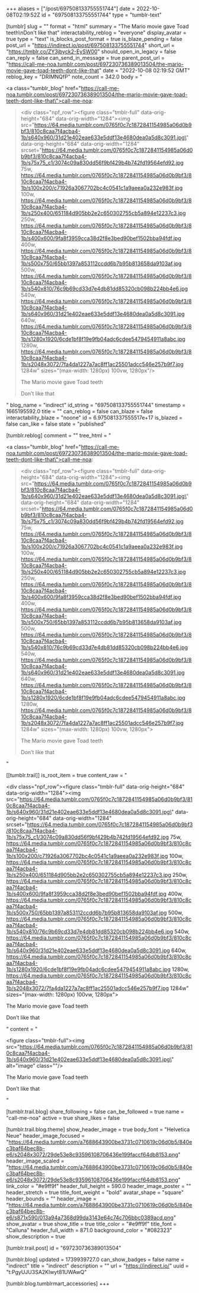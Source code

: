 +++
aliases = ["/post/697508133755551744"]
date = 2022-10-08T02:19:52Z
id = "697508133755551744"
type = "tumblr-text"

[tumblr]
slug = ""
format = "html"
summary = "The Mario movie gave Toad teeth\nDon't like that"
interactability_reblog = "everyone"
display_avatar = true
type = "text"
is_blocks_post_format = true
is_blaze_pending = false
post_url = "https://indirect.io/post/697508133755551744"
short_url = "https://tmblr.co/ZY3jbyck2-EySW00"
should_open_in_legacy = false
can_reply = false
can_send_in_message = true
parent_post_url = "https://call-me-noa.tumblr.com/post/697230736389013504/the-mario-movie-gave-toad-teeth-dont-like-that"
date = "2022-10-08 02:19:52 GMT"
reblog_key = "DRIMNQfP"
note_count = 342.0
body = "<p><a class=\"tumblr_blog\" href=\"https://call-me-noa.tumblr.com/post/697230736389013504/the-mario-movie-gave-toad-teeth-dont-like-that\">call-me-noa</a>:</p><blockquote><div class=\"npf_row\"><figure class=\"tmblr-full\" data-orig-height=\"684\" data-orig-width=\"1284\"><img src=\"https://64.media.tumblr.com/0765f0c7c1872841154985a06d0b9bf3/810c8caa7f4acba4-1b/s640x960/31d21e402eae633e5ddf13e4680dea0a5d8c3091.jpg\" data-orig-height=\"684\" data-orig-width=\"1284\" srcset=\"https://64.media.tumblr.com/0765f0c7c1872841154985a06d0b9bf3/810c8caa7f4acba4-1b/s75x75_c1/3074c09a830dd56f9bf429b4b742fd19564efd92.jpg 75w, https://64.media.tumblr.com/0765f0c7c1872841154985a06d0b9bf3/810c8caa7f4acba4-1b/s100x200/c71926a3067702bc4c0541c1a9aeea0a232e983f.jpg 100w, https://64.media.tumblr.com/0765f0c7c1872841154985a06d0b9bf3/810c8caa7f4acba4-1b/s250x400/651184d905bb2e2c650302755cb5a894e12237c3.jpg 250w, https://64.media.tumblr.com/0765f0c7c1872841154985a06d0b9bf3/810c8caa7f4acba4-1b/s400x600/9fa8f3959cca38d2f8e3bed90bef1502bba94fdf.jpg 400w, https://64.media.tumblr.com/0765f0c7c1872841154985a06d0b9bf3/810c8caa7f4acba4-1b/s500x750/65bb1397a853112ccdd6b7b95b813658da9103af.jpg 500w, https://64.media.tumblr.com/0765f0c7c1872841154985a06d0b9bf3/810c8caa7f4acba4-1b/s540x810/76c9b69cd33d7e4db81dd85320cb098b224bb4e6.jpg 540w, https://64.media.tumblr.com/0765f0c7c1872841154985a06d0b9bf3/810c8caa7f4acba4-1b/s640x960/31d21e402eae633e5ddf13e4680dea0a5d8c3091.jpg 640w, https://64.media.tumblr.com/0765f0c7c1872841154985a06d0b9bf3/810c8caa7f4acba4-1b/s1280x1920/6cde1bf8f19e9fb04adc6cdee5479454911a8abc.jpg 1280w, https://64.media.tumblr.com/0765f0c7c1872841154985a06d0b9bf3/810c8caa7f4acba4-1b/s2048x3072/7fa4da1227a7ac8ff1ac25501adcc546e257b9f7.jpg 1284w\" sizes=\"(max-width: 1280px) 100vw, 1280px\"/></figure></div><p>The Mario movie gave Toad teeth</p><p>Don&rsquo;t like that</p></blockquote>"
blog_name = "indirect"
id_string = "697508133755551744"
timestamp = 1665195592.0
title = ""
can_reblog = false
can_blaze = false
interactability_blaze = "noone"
id = 6.975081337555517e+17
is_blazed = false
can_like = false
state = "published"

[tumblr.reblog]
comment = ""
tree_html = "<p><a class=\"tumblr_blog\" href=\"https://call-me-noa.tumblr.com/post/697230736389013504/the-mario-movie-gave-toad-teeth-dont-like-that\">call-me-noa</a>:</p><blockquote><div class=\"npf_row\"><figure class=\"tmblr-full\" data-orig-height=\"684\" data-orig-width=\"1284\"><img src=\"https://64.media.tumblr.com/0765f0c7c1872841154985a06d0b9bf3/810c8caa7f4acba4-1b/s640x960/31d21e402eae633e5ddf13e4680dea0a5d8c3091.jpg\" data-orig-height=\"684\" data-orig-width=\"1284\" srcset=\"https://64.media.tumblr.com/0765f0c7c1872841154985a06d0b9bf3/810c8caa7f4acba4-1b/s75x75_c1/3074c09a830dd56f9bf429b4b742fd19564efd92.jpg 75w, https://64.media.tumblr.com/0765f0c7c1872841154985a06d0b9bf3/810c8caa7f4acba4-1b/s100x200/c71926a3067702bc4c0541c1a9aeea0a232e983f.jpg 100w, https://64.media.tumblr.com/0765f0c7c1872841154985a06d0b9bf3/810c8caa7f4acba4-1b/s250x400/651184d905bb2e2c650302755cb5a894e12237c3.jpg 250w, https://64.media.tumblr.com/0765f0c7c1872841154985a06d0b9bf3/810c8caa7f4acba4-1b/s400x600/9fa8f3959cca38d2f8e3bed90bef1502bba94fdf.jpg 400w, https://64.media.tumblr.com/0765f0c7c1872841154985a06d0b9bf3/810c8caa7f4acba4-1b/s500x750/65bb1397a853112ccdd6b7b95b813658da9103af.jpg 500w, https://64.media.tumblr.com/0765f0c7c1872841154985a06d0b9bf3/810c8caa7f4acba4-1b/s540x810/76c9b69cd33d7e4db81dd85320cb098b224bb4e6.jpg 540w, https://64.media.tumblr.com/0765f0c7c1872841154985a06d0b9bf3/810c8caa7f4acba4-1b/s640x960/31d21e402eae633e5ddf13e4680dea0a5d8c3091.jpg 640w, https://64.media.tumblr.com/0765f0c7c1872841154985a06d0b9bf3/810c8caa7f4acba4-1b/s1280x1920/6cde1bf8f19e9fb04adc6cdee5479454911a8abc.jpg 1280w, https://64.media.tumblr.com/0765f0c7c1872841154985a06d0b9bf3/810c8caa7f4acba4-1b/s2048x3072/7fa4da1227a7ac8ff1ac25501adcc546e257b9f7.jpg 1284w\" sizes=\"(max-width: 1280px) 100vw, 1280px\"></figure></div><p>The Mario movie gave Toad teeth</p><p>Don’t like that</p></blockquote>"

[[tumblr.trail]]
is_root_item = true
content_raw = "<p><div class=\"npf_row\"><figure class=\"tmblr-full\" data-orig-height=\"684\" data-orig-width=\"1284\"><img src=\"https://64.media.tumblr.com/0765f0c7c1872841154985a06d0b9bf3/810c8caa7f4acba4-1b/s640x960/31d21e402eae633e5ddf13e4680dea0a5d8c3091.jpg\" data-orig-height=\"684\" data-orig-width=\"1284\" srcset=\"https://64.media.tumblr.com/0765f0c7c1872841154985a06d0b9bf3/810c8caa7f4acba4-1b/s75x75_c1/3074c09a830dd56f9bf429b4b742fd19564efd92.jpg 75w, https://64.media.tumblr.com/0765f0c7c1872841154985a06d0b9bf3/810c8caa7f4acba4-1b/s100x200/c71926a3067702bc4c0541c1a9aeea0a232e983f.jpg 100w, https://64.media.tumblr.com/0765f0c7c1872841154985a06d0b9bf3/810c8caa7f4acba4-1b/s250x400/651184d905bb2e2c650302755cb5a894e12237c3.jpg 250w, https://64.media.tumblr.com/0765f0c7c1872841154985a06d0b9bf3/810c8caa7f4acba4-1b/s400x600/9fa8f3959cca38d2f8e3bed90bef1502bba94fdf.jpg 400w, https://64.media.tumblr.com/0765f0c7c1872841154985a06d0b9bf3/810c8caa7f4acba4-1b/s500x750/65bb1397a853112ccdd6b7b95b813658da9103af.jpg 500w, https://64.media.tumblr.com/0765f0c7c1872841154985a06d0b9bf3/810c8caa7f4acba4-1b/s540x810/76c9b69cd33d7e4db81dd85320cb098b224bb4e6.jpg 540w, https://64.media.tumblr.com/0765f0c7c1872841154985a06d0b9bf3/810c8caa7f4acba4-1b/s640x960/31d21e402eae633e5ddf13e4680dea0a5d8c3091.jpg 640w, https://64.media.tumblr.com/0765f0c7c1872841154985a06d0b9bf3/810c8caa7f4acba4-1b/s1280x1920/6cde1bf8f19e9fb04adc6cdee5479454911a8abc.jpg 1280w, https://64.media.tumblr.com/0765f0c7c1872841154985a06d0b9bf3/810c8caa7f4acba4-1b/s2048x3072/7fa4da1227a7ac8ff1ac25501adcc546e257b9f7.jpg 1284w\" sizes=\"(max-width: 1280px) 100vw, 1280px\"></figure></div><p>The Mario movie gave Toad teeth</p><p>Don’t like that</p></p>"
content = "<p><figure class=\"tmblr-full\"><img src=\"https://64.media.tumblr.com/0765f0c7c1872841154985a06d0b9bf3/810c8caa7f4acba4-1b/s640x960/31d21e402eae633e5ddf13e4680dea0a5d8c3091.jpg\" alt=\"image\" class=\"\"/></figure><p>The Mario movie gave Toad teeth</p><p>Don&rsquo;t like that</p></p>"

[tumblr.trail.blog]
share_following = false
can_be_followed = true
name = "call-me-noa"
active = true
share_likes = false

[tumblr.trail.blog.theme]
show_header_image = true
body_font = "Helvetica Neue"
header_image_focused = "https://64.media.tumblr.com/a7688643900be3731c0710619c06d0b5/840ec3baf64bec8b-e6/s2048x3072/29de53e8c93596108706436e199faccf64db8153.png"
header_image_scaled = "https://64.media.tumblr.com/a7688643900be3731c0710619c06d0b5/840ec3baf64bec8b-e6/s2048x3072/29de53e8c93596108706436e199faccf64db8153.png"
link_color = "#e9ff9f"
header_full_height = 590.0
header_image_poster = ""
header_stretch = true
title_font_weight = "bold"
avatar_shape = "square"
header_bounds = ""
header_image = "https://64.media.tumblr.com/a7688643900be3731c0710619c06d0b5/840ec3baf64bec8b-e6/s871x590/013a94a7368d99da3143e64c74c706bbc0389acd.png"
show_avatar = true
show_title = true
title_color = "#e9ff9f"
title_font = "Calluna"
header_full_width = 871.0
background_color = "#082323"
show_description = true

[tumblr.trail.post]
id = "697230736389013504"

[tumblr.blog]
updated = 1739939727.0
can_show_badges = false
name = "indirect"
title = "indirect"
description = ""
url = "https://indirect.io/"
uuid = "t:PgyUJU3SA2Klwyt81UWAwQ"

[tumblr.blog.tumblrmart_accessories]
+++
